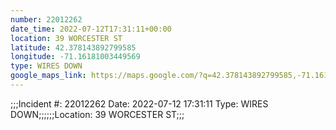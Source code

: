 ```yaml
---
number: 22012262
date_time: 2022-07-12T17:31:11+00:00
location: 39 WORCESTER ST
latitude: 42.378143892799585
longitude: -71.16181003449569
type: WIRES DOWN
google_maps_link: https://maps.google.com/?q=42.378143892799585,-71.16181003449569
---
```


;;;Incident #: 22012262  Date: 2022-07-12 17:31:11   Type: WIRES DOWN;;;;;;Location: 39 WORCESTER ST;;;
